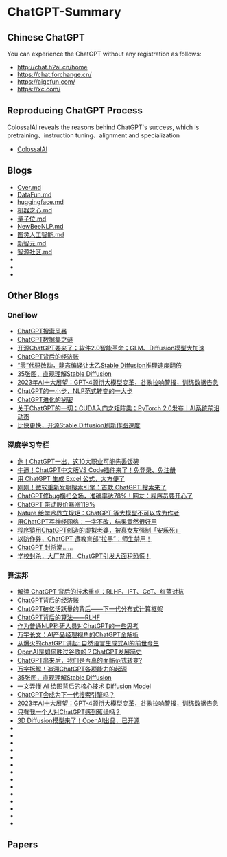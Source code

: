 # ChatGPT-Summary
## Chinese ChatGPT
You can experience the ChatGPT without any registration as follows:
* http://chat.h2ai.cn/home
* https://chat.forchange.cn/
* https://aigcfun.com/
* https://xc.com/
## Reproducing ChatGPT Process
ColossalAI reveals the reasons behind ChatGPT's success, which is pretraining、instruction tuning、alignment and specialization
* [ColossalAI](https://github.com/hpcaitech/ColossalAI)
## Blogs
* [Cver.md](https://github.com/wshzd/ChatGPT-Summary/blob/main/blog/Cver.md)
* [DataFun.md](https://github.com/wshzd/ChatGPT-Summary/blob/main/blog/DataFun.md)
* [huggingface.md](https://github.com/wshzd/ChatGPT-Summary/blob/main/blog/huggingface.md)
* [机器之心.md](https://github.com/wshzd/ChatGPT-Summary/blob/main/blog/%E6%9C%BA%E5%99%A8%E4%B9%8B%E5%BF%83.md)
* [量子位.md](https://github.com/wshzd/ChatGPT-Summary/blob/main/blog/%E9%87%8F%E5%AD%90%E4%BD%8D.md)
* [NewBeeNLP.md](https://github.com/wshzd/ChatGPT-Summary/blob/main/blog/NewBeeNLP.md)
* [图灵人工智能.md](https://github.com/wshzd/ChatGPT-Summary/blob/main/blog/%E5%9B%BE%E7%81%B5%E4%BA%BA%E5%B7%A5%E6%99%BA%E8%83%BD.md)
* [新智元.md](https://github.com/wshzd/ChatGPT-Summary/blob/main/blog/%E6%96%B0%E6%99%BA%E5%85%83.md)
* [智源社区.md](https://github.com/wshzd/ChatGPT-Summary/blob/main/blog/%E6%99%BA%E6%BA%90%E7%A4%BE%E5%8C%BA.md)
* []()
* []()
* []()
## Other Blogs
### OneFlow
* [ChatGPT搜索风暴](https://mp.weixin.qq.com/s/JHIUc_3nfnxv-m_4YUC1Tw)
* [ChatGPT数据集之谜](https://mp.weixin.qq.com/s/9vOc-OyqvzrO_w5LApurbg)
* [开源ChatGPT要来了；软件2.0智能革命；GLM、Diffusion模型大加速](https://mp.weixin.qq.com/s/Qtn71jLnPxyjTh5Eo1vhXg)
* [ChatGPT背后的经济账](https://mp.weixin.qq.com/s/aAg1ptEkQ6ahdjs-3s_g3A)
* [“零”代码改动，静态编译让太乙Stable Diffusion推理速度翻倍](https://mp.weixin.qq.com/s/XaR1W8yKPYxN5PR1RPMepA)
* [35张图，直观理解Stable Diffusion](https://mp.weixin.qq.com/s/8C2RqYrHZTpFFzaHIbPhRw)
* [2023年AI十大展望：GPT-4领衔大模型变革，谷歌拉响警报，训练数据告急](https://mp.weixin.qq.com/s/E_v7k_VlbHA8of8smlqikQ)
* [ChatGPT的一小步，NLP范式转变的一大步](https://mp.weixin.qq.com/s/g_zKgURavorkvS7FoOVg3g)
* [ChatGPT进化的秘密](https://mp.weixin.qq.com/s/dPpO18g3V4xqHUsEBKrXJQ)
* [关于ChatGPT的一切；CUDA入门之矩阵乘；PyTorch 2.0发布｜AI系统前沿动态](https://mp.weixin.qq.com/s/lG5mNE8s_sXTScFtPmCBLg)
* [比快更快，开源Stable Diffusion刷新作图速度](https://mp.weixin.qq.com/s/zwZHX_8JibGIoL9OMkKsuw)
### 深度学习专栏
* [危！ChatGPT一出，这10大职业可能先丢饭碗](https://mp.weixin.qq.com/s/-ML3t5TgTKtHy9ZFK49uwg)
* [牛逼！ChatGPT中文版VS Code插件来了！免登录、免注册](https://mp.weixin.qq.com/s/gxuxhQpTKs2tjOv_FJUC9A)
* [用 ChatGPT 生成 Excel 公式，太方便了](https://mp.weixin.qq.com/s/7oGnSvhhPbyS-gvkVdSguA)
* [刚刚！微软重新发明搜索引擎：首款 ChatGPT 搜索来了](https://mp.weixin.qq.com/s/A_ARYYJ20b6WU9AI4Xbciw)
* [ChatGPT修bug横扫全场，准确率达78%！网友：程序员要开心了](https://mp.weixin.qq.com/s/5qz5if6oMz-D24QtkHqZYw)
* [ChatGPT 带动股价暴涨119%](https://mp.weixin.qq.com/s/ZxH6D5eYJSo4Kzt_0o4GtQ)
* [Nature 给学术界立规矩：ChatGPT 等大模型不可以成为作者](https://mp.weixin.qq.com/s/k8kYPEVwZ5aQqKMT7fB5IA)
* [用ChatGPT写神经网络：一字不改，结果竟然很好用](https://mp.weixin.qq.com/s/IRhPrE_RBk8fPHEv3yTw6A)
* [程序猿用ChatGPT创造的虚拟老婆，被真女友强制「安乐死」](https://mp.weixin.qq.com/s/Nzun-4kPn0dvi0jcODcJpQ)
* [以防作弊，ChatGPT 遭教育部“拉黑”：师生禁用！](https://mp.weixin.qq.com/s/7-vf2oYmJ4mlFRrwqnpyAQ)
* [ChatGPT 封杀潮......](https://mp.weixin.qq.com/s/6L3lTLGPN_36g4iJcXg0wA)
* [学校封杀，大厂禁用，ChatGPT引发大面积恐慌！](https://mp.weixin.qq.com/s/BFDW2r_ZwSce5UBkEUMEpg)
### 算法邦
* [解读 ChatGPT 背后的技术重点：RLHF、IFT、CoT、红蓝对抗](https://mp.weixin.qq.com/s/HF_CKEL7oNghBe-E8bwukw)
* [ChatGPT背后的经济账](https://mp.weixin.qq.com/s/rZCzutiAD8NDNZbHKPZVQg)
* [ChatGPT破亿活跃量的背后——下一代分布式计算框架](https://mp.weixin.qq.com/s/XuRzjmQvuwQpNum9VpjzDQ)
* [ChatGPT背后的算法——RLHF](https://mp.weixin.qq.com/s/qTawhktMJaV64bbxPgUj0g)
* [作为普通NLP科研人员对ChatGPT的一些思考](https://mp.weixin.qq.com/s/UeroCsHS6cbvyqzXfwtQKQ)
* [万字长文：AI产品经理视角的ChatGPT全解析](https://mp.weixin.qq.com/s/sGElwGKgEFU8j6qt7dMB-Q)
* [从爆火的chatGPT讲起: 自然语言生成式AI的前世今生](https://mp.weixin.qq.com/s/q1dgUI-AvTu81e0aFSdLJQ)
* [OpenAI是如何胜过谷歌的？ChatGPT发展简史](https://mp.weixin.qq.com/s/HY8Sl215CxzL85HsSsXu4Q)
* [ChatGPT出来后，我们是否真的面临范式转变?](https://mp.weixin.qq.com/s/Ozw2t7brub3aaJKzEu4UEA)
* [万字拆解！追溯ChatGPT各项能力的起源](https://mp.weixin.qq.com/s/ywRQlSGbneimuGUlIylKpw)
* [35张图，直观理解Stable Diffusion](https://mp.weixin.qq.com/s/wtYCkwhrPflfpirQ_uCa-g)
* [一文弄懂 AI 绘图背后的核心技术 Diffusion Model](https://mp.weixin.qq.com/s/Oa0ppFovPIBK5I-DKz01VQ)
* [ChatGPT会成为下一代搜索引擎吗？](https://mp.weixin.qq.com/s/AhcwXuPbDH28iYnhhmj4sg)
* [2023年AI十大展望：GPT-4领衔大模型变革，谷歌拉响警报，训练数据告急](https://mp.weixin.qq.com/s/KXF4dVxuCa3aDSH3bke8jA)
* [只有我一个人对ChatGPT感到蕉绿吗？](https://mp.weixin.qq.com/s/cgnt22sS8iJBE-jIdoU-mQ)
* [3D Diffusion模型来了！OpenAI出品，已开源](https://mp.weixin.qq.com/s/l_rf1J-7C9feTfyEa5oF9Q)
* []()
* []()
* []()
* []()
* []()
* []()
* []()
* []()
* []()
* []()
* []()
* []()
* []()
* []()
## Papers









